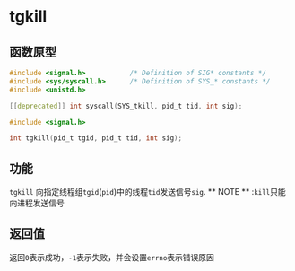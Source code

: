 # tgkill
## 函数原型
```c
#include <signal.h>           /* Definition of SIG* constants */
#include <sys/syscall.h>      /* Definition of SYS_* constants */
#include <unistd.h>

[[deprecated]] int syscall(SYS_tkill, pid_t tid, int sig);

#include <signal.h>

int tgkill(pid_t tgid, pid_t tid, int sig);
```
## 功能
`tgkill` 向指定线程组`tgid`(`pid`)中的线程`tid`发送信号`sig`.
** NOTE ** :`kill`只能向进程发送信号
## 返回值
返回`0`表示成功，`-1`表示失败，并会设置`errno`表示错误原因
